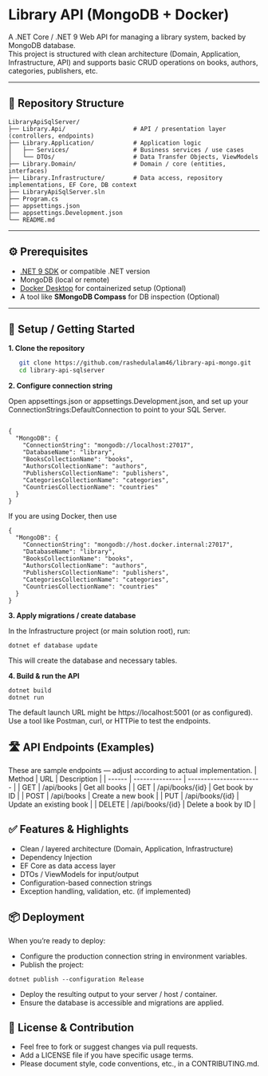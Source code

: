 # Library API (MongoDB + Docker)

A .NET Core / .NET 9 Web API for managing a library system, backed by MongoDB database.  
This project is structured with clean architecture (Domain, Application, Infrastructure, API) and supports basic CRUD operations on books, authors, categories, publishers, etc.

---

## 📁 Repository Structure
```
LibraryApiSqlServer/
├── Library.Api/                   # API / presentation layer (controllers, endpoints)
├── Library.Application/           # Application logic
│   ├── Services/                  # Business services / use cases
│   └── DTOs/                      # Data Transfer Objects, ViewModels
├── Library.Domain/                # Domain / core (entities, interfaces)
├── Library.Infrastructure/        # Data access, repository implementations, EF Core, DB context
├── LibraryApiSqlServer.sln
├── Program.cs
├── appsettings.json
├── appsettings.Development.json
└── README.md
```

---

## ⚙️ Prerequisites

- [.NET 9 SDK](https://dotnet.microsoft.com/download) or compatible .NET version  
- MongoDB (local or remote)
- [Docker Desktop](https://www.docker.com/products/docker-desktop/) for containerized setup (Optional)
- A tool like **SMongoDB Compass** for DB inspection (Optional)

---

## 🔧 Setup / Getting Started

**1. Clone the repository**

```bash
   git clone https://github.com/rashedulalam46/library-api-mongo.git
   cd library-api-sqlserver
```

**2. Configure connection string**
   
Open appsettings.json or appsettings.Development.json, and set up your ConnectionStrings:DefaultConnection to point to your SQL Server.

```

{
  "MongoDB": {
    "ConnectionString": "mongodb://localhost:27017",
    "DatabaseName": "library",
    "BooksCollectionName": "books",
    "AuthorsCollectionName": "authors",
    "PublishersCollectionName": "publishers",
    "CategoriesCollectionName": "categories",
    "CountriesCollectionName": "countries"
  }
}
```

If you are using Docker, then use

```
{
  "MongoDB": {
    "ConnectionString": "mongodb://host.docker.internal:27017",
    "DatabaseName": "library",
    "BooksCollectionName": "books",
    "AuthorsCollectionName": "authors",
    "PublishersCollectionName": "publishers",
    "CategoriesCollectionName": "categories",
    "CountriesCollectionName": "countries"
  }
}
```

**3. Apply migrations / create database**
   
In the Infrastructure project (or main solution root), run:

```
dotnet ef database update
```

This will create the database and necessary tables.

**4. Build & run the API**

```
dotnet build
dotnet run
```

The default launch URL might be https://localhost:5001 (or as configured). Use a tool like Postman, curl, or HTTPie to test the endpoints.

## 🛣️ API Endpoints (Examples)

These are sample endpoints — adjust according to actual implementation.
| Method | URL             | Description             |
| ------ | --------------- | ----------------------- |
| GET    | /api/books      | Get all books           |
| GET    | /api/books/{id} | Get book by ID          |
| POST   | /api/books      | Create a new book       |
| PUT    | /api/books/{id} | Update an existing book |
| DELETE | /api/books/{id} | Delete a book by ID     |

## ✅ Features & Highlights

- Clean / layered architecture (Domain, Application, Infrastructure)
- Dependency Injection
- EF Core as data access layer
- DTOs / ViewModels for input/output
- Configuration-based connection strings
- Exception handling, validation, etc. (if implemented)

 ## 📦 Deployment

When you’re ready to deploy:

- Configure the production connection string in environment variables.
- Publish the project:

```
dotnet publish --configuration Release
```

- Deploy the resulting output to your server / host / container.
- Ensure the database is accessible and migrations are applied.

##  📄 License & Contribution

- Feel free to fork or suggest changes via pull requests.
- Add a LICENSE file if you have specific usage terms.
- Please document style, code conventions, etc., in a CONTRIBUTING.md.



